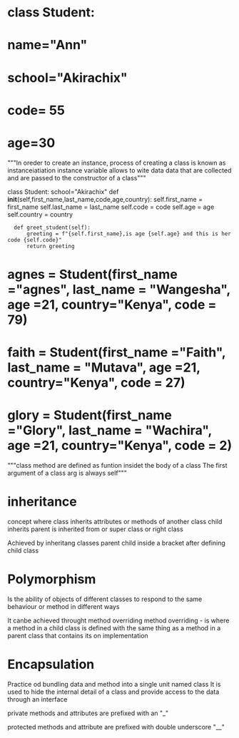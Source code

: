 # class Student:
#       name="Ann"
#       school="Akirachix"
#       code= 55
#       age=30


"""In oreder to create an instance, process of creating a class is known as instanceiatiation
instance variable allows to wite data data that are collected  and are passed to the constructor of a class"""


class Student:
      school="Akirachix"
      def __init__(self,first_name,last_name,code,age,country):
          self.first_name = first_name
          self.last_name = last_name
          self.code = code
          self.age = age
          self.country = country

      def greet_student(self):
          greeting = f"{self.first_name},is age {self.age} and this is her code {self.code}"  
          return greeting  
      
# agnes = Student(first_name ="agnes", last_name = "Wangesha", age =21, country="Kenya", code = 79)
# faith = Student(first_name ="Faith", last_name = "Mutava", age =21, country="Kenya", code = 27)
# glory = Student(first_name ="Glory", last_name = "Wachira", age =21, country="Kenya", code = 2)



"""class method are defined as funtion insidet the body of a class
The first argument of a class arg is always self"""          
      

# inheritance
concept where class inherits attributes or methods of another class
child inherits 
parent is inherited from or super class or right class

Achieved by inheritang classes parent child inside a bracket after defining child class


# Polymorphism
Is the ability of objects of different classes to respond to the same behaviour or method in different ways

It canbe achieved throught method overriding
method overriding - is where a method in a child class is defined with the same thing as a method in a parent class that contains its on implementation


# Encapsulation 
Practice od bundling data and method into a single unit named class
It is used to hide the internal detail of a class and provide access to the data  through an interface


private methods and attributes are prefixed with an "_"

protected methods and attribute are prefixed with double underscore "__"
